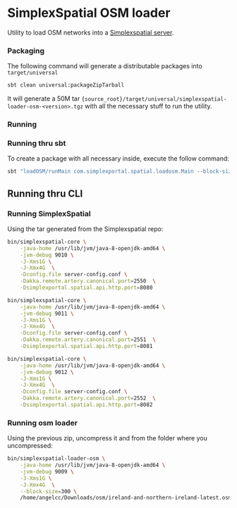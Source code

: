 # SimplexSpatial OSM loader

Utility to load OSM networks into a [Simplexspatial server](https://github.com/simplexspatial/simplexspatial).

### Packaging

The following command will generate a distributable packages into `target/universal`

```bash
sbt clean universal:packageZipTarball
```

It will generate a 50M tar `{source_root}/target/universal/simplexspatial-loader-osm-<version>.tgz`
with all the necessary stuff to run the utility.

### Running

### Running thru sbt
To create a package with all necessary inside, execute the follow command:

```bash
sbt "loadOSM/runMain com.simplexportal.spatial.loadosm.Main --block-size=300 /home/angelcerveraclaudio/Downloads/osm/ireland-and-northern-ireland-latest.osm.pbf"
```

## Running thru CLI


### Running SimplexSpatial

Using the tar generated from the Simplexspatial repo:

```bash
bin/simplexspatial-core \
    -java-home /usr/lib/jvm/java-8-openjdk-amd64 \
    -jvm-debug 9010 \
    -J-Xms1G \
    -J-Xmx4G  \
    -Dconfig.file server-config.conf \
    -Dakka.remote.artery.canonical.port=2550  \
    -Dsimplexportal.spatial.api.http.port=8080

bin/simplexspatial-core \
    -java-home /usr/lib/jvm/java-8-openjdk-amd64 \
    -jvm-debug 9011 \
    -J-Xms1G \
    -J-Xmx4G  \
    -Dconfig.file server-config.conf \
    -Dakka.remote.artery.canonical.port=2551  \
    -Dsimplexportal.spatial.api.http.port=8081

bin/simplexspatial-core \
    -java-home /usr/lib/jvm/java-8-openjdk-amd64 \
    -jvm-debug 9012 \
    -J-Xms1G \
    -J-Xmx4G  \
    -Dconfig.file server-config.conf \
    -Dakka.remote.artery.canonical.port=2552  \
    -Dsimplexportal.spatial.api.http.port=8082

```

### Running osm loader

Using the previous zip, uncompress it and from the folder where you
uncompressed:

```bash
bin/simplexspatial-loader-osm \
    -java-home /usr/lib/jvm/java-8-openjdk-amd64 \
    -jvm-debug 9009 \
    -J-Xms1G \
    -J-Xmx4G  \
    --block-size=300 \
    /home/angelcc/Downloads/osm/ireland-and-northern-ireland-latest.osm.pbf
```
